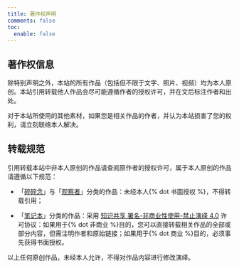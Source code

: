 ```yaml
---
title: 著作权声明
comments: false
toc:
  enable: false
---
```


## 著作权信息

除特别声明之外，本站的所有作品（包括但不限于文字、照片、视频）均为本人原创。本站引用转载他人作品会尽可能遵循作者的授权许可，并在文后标注作者和出处。

对于本站所使用的其他素材，如果您是相关作品的作者，并认为本站损害了您的权利，请立刻联络本人解决。

## 转载规范

引用转载本站中非本人原创的作品请查阅原作者的授权许可，属于本人原创的作品请遵循以下规范：

- 「[碎碎念](/life/)」与「[观察者](/viewpoint/)」分类的作品：未经本人{% dot 书面授权 %}，不得转载引用；

- 「[笔记本](/note/)」分类的作品：采用 [<i class="fab fa-fw fa-creative-commons"></i> 知识共享 署名-非商业性使用-禁止演绎 4.0](https://creativecommons.org/licenses/by-nc-nd/4.0/deed.zh) 许可协议：如果用于{% dot 非商业 %}目的，您可以直接转载相关作品的全部或部分内容，但需注明作者和原始链接；如果用于{% dot 商业 %}目的，必须事先获得书面授权。

以上任何原创作品，未经本人允许，不得对作品内容进行修改演绎。